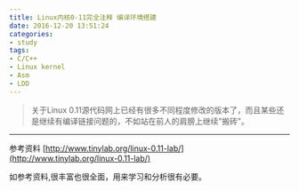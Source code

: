 ```yaml
---
title: Linux内核0-11完全注释 编译环境搭建
date: 2016-12-20 13:51:24
categories:
- study
tags:
- C/C++
- Linux kernel
- Asm
- LDD
---
```


> 关于Linux 0.11源代码网上已经有很多不同程度修改的版本了，而且某些还是继续有编译链接问题的，不如站在前人的肩膀上继续"搬砖"。

--------------


参考资料
[http://www.tinylab.org/linux-0.11-lab/](http://www.tinylab.org/linux-0.11-lab/)

如参考资料,很丰富也很全面，用来学习和分析很有必要。
